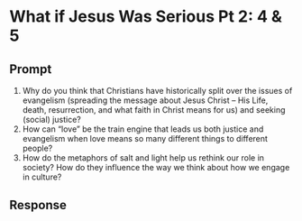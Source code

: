 # What if Jesus Was Serious Pt 2: 4 & 5

## Prompt

1. Why do you think that Christians have historically split over the issues of evangelism (spreading the message about Jesus Christ – His Life, death, resurrection, and what faith in Christ means for us) and seeking (social) justice?
2. How can “love” be the train engine that leads us both justice and evangelism when love means so many different things to different people?
3. How do the metaphors of salt and light help us rethink our role in society? How do they influence the way we think about how we engage in culture?

## Response
